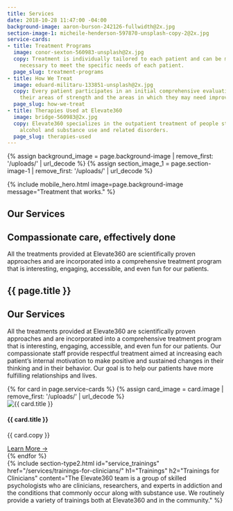 ```yaml
---
title: Services
date: 2018-10-28 11:47:00 -04:00
background-image: aaron-burson-242126-fullwidth@2x.jpg
section-image-1: micheile-henderson-597870-unsplash-copy-2@2x.jpg
service-cards:
- title: Treatment Programs
  image: conor-sexton-560983-unsplash@2x.jpg
  copy: Treatment is individually tailored to each patient and can be modified as
    necessary to meet the specific needs of each patient.
  page_slug: treatment-programs
- title: How We Treat
  image: eduard-militaru-133851-unsplash@2x.jpg
  copy: Every patient participates in an initial comprehensive evaluation to determine
    their areas of strength and the areas in which they may need improvement and support.
  page_slug: how-we-treat
- title: Therapies Used at Elevate360
  image: bridge-560983@2x.jpg
  copy: Elevate360 specializes in the outpatient treatment of people struggling with
    alcohol and substance use and related disorders.
  page_slug: therapies-used
---
```


{% assign background_image = page.background-image | remove_first: '/uploads/' | url_decode %}
{% assign section_image_1 = page.section-image-1 | remove_first: '/uploads/' | url_decode %}

{% include mobile_hero.html image=page.background-image message="Treatment that works." %}

<section id="homepage_1" class="hero" style="background-image: url('{% asset '{{ background_image }}' @path %}')">
    <div class="section-content">
      <div class="section-content-inner">
        <h1>Our Services</h1>
        <h2>Compassionate care, effectively done</h2>
        <p>
            All the treatments provided at Elevate360 are scientifically proven approaches and are incorporated into a comprehensive treatment program that is interesting, engaging, accessible, and even fun for our patients.
        </p>
      </div>
    </div>
</section>
<section id="who_we_are">
    <h1 class="small small-full-width">{{ page.title }}</h1>
    <div class="inner-content-holder">
      <div class="section-content">
          <h2>Our Services</h2>
          <p>
              All the treatments provided at Elevate360 are scientifically proven approaches and are incorporated into a comprehensive treatment program that is interesting, engaging, accessible, and even fun for our patients.  Our compassionate staff provide respectful treatment aimed at increasing each patient’s internal motivation to make positive and sustained changes in their thinking and in their behavior.  Our goal is to help our patients have more fulfilling relationships and lives.
          </p>
      </div>
      <div class="side-image" style="background-image: url('{% asset '{{ section_image_1 }}' @path %}')"></div>
    </div>
</section>
<section id="service_cards">
  <div class="card-grid">
    {% for card in page.service-cards %}
        {% assign card_image = card.image | remove_first: '/uploads/' | url_decode %}
        <div class="card card-3-up has-link" id="{{ card.page_slug }}">
            <div class="card-inner">
              <img src="{% asset '{{ card_image }}' @path %}" alt="{{ card.title }}">
              <h4>{{ card.title }}</h4>
              <p>{{ card.copy }}</p>
            </div>
            <a href="/services/{{ card.page_slug }}" class="learn-more">Learn More &#x2192;</a>
        </div>
    {% endfor %}
  </div>
</section>
{% include section-type2.html
    id="service_trainings"
    href="/services/trainings-for-clinicians/"
    h1="Trainings"
    h2="Trainings for Clinicians"
    content="The Elevate360 team is a group of skilled psychologists who are clinicians, researchers, and experts in addiction and the conditions that commonly occur along with substance use. We routinely provide a variety of trainings both at Elevate360 and in the community."
%}
